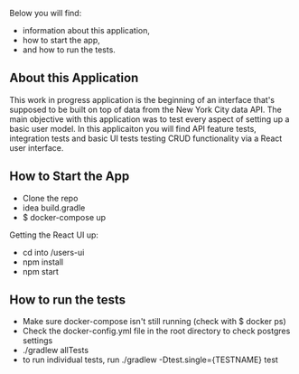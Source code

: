 Below you will find:
- information about this application,
- how to start the app,
- and how to run the tests.

## About this Application

This work in progress application is the beginning of an interface that's supposed to be built on top of data from the New York City data API.
The main objective with this application was to test every aspect of setting up a basic user model.  In this applicaiton you will find API feature tests, integration tests and basic UI tests testing CRUD functionality via a React user interface.

## How to Start the App

- Clone the repo
- idea build.gradle
- $ docker-compose up

Getting the React UI up:
- cd into /users-ui
- npm install
- npm start

## How to run the tests
- Make sure docker-compose isn't still running (check with $ docker ps)
- Check the docker-config.yml file in the root directory to check postgres settings
- ./gradlew allTests
- to run individual tests, run ./gradlew -Dtest.single={TESTNAME} test

